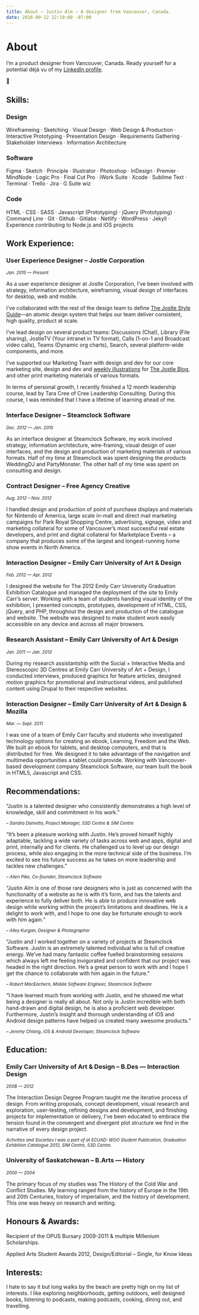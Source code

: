 ```yaml
---
title: About — Justin Alm — A designer from Vancouver, Canada.
date: 2016-09-12 22:19:00 -07:00
---
```


<div class="mw-900  bp1-u-textAlign-center  u-mar-auto  u-mar-b05">
    <h1 class="u-noMargin  u-mar-b01">About</h1>
    <p class="as-h3">I’m a product designer from Vancouver, Canada. Ready yourself for a potential déjà vu of my <a href="https://www.linkedin.com/in/justin-alm-8611b412/">LinkedIn profile</a>.</p>
    <p class="as-h3  u-textAlign-center  u-mar-b05">🙇</p>
</div>

## __Skills__:

### Design

Wireframeing · Sketching · Visual Design · Web Design & Production · Interactive Prototyping · Presentation Design · Requirements Gathering · Stakeholder Interviews · Information Architecture

### Software

Figma · Sketch · Principle · Illustrator · Photoshop · InDesign · Premier · MindNode · Logic Pro · Final Cut Pro · iWork Suite · Xcode · Sublime Text · Terminal · Trello · Jira · G Suite wiz

### Code

HTML · CSS · SASS · Javascript (Prototyping) · jQuery (Prototyping) · Command Line · Git · Github · Gitlabs · Netlify · WordPress · Jekyll · Experience contributing to Node.js and iOS projects

## __Work Experience__:

### User Experience Designer – Jostle Corporation

<sup>_Jan. 2015 — Present_</sup>

As a user experience designer at Jostle Corporation, I’ve been involved with strategy, information architecture, wireframing, visual design of interfaces for desktop, web and mobile.

I’ve collaborated with the rest of the design team to define [The Jostle Style Guide](/work/the-jostle-style-guide/)—an atomic design system that helps our team deliver consistent, high quality, product at scale.

I‘ve lead design on several product teams: Discussions (Chat), Library (File sharing), JostleTV (Your intranet in TV format), Calls (1-on-1 and Broadcast video calls), Teams (Dynamic org charts), Search, several platform-wide components, and more.

I’ve supported our Marketing Team with design and dev for our core marketing site, design and dev and [weekly illustrations](/work/jostle-illustrations/) for [The Jostle Blog](/work/the-jostle-blog/), and other print marketing materials of various formats.

In terms of personal growth, I recently finished a 12 month leadership course, lead by Tara Cree of Cree Leadership Consulting. During this course, I was reminded that I have a lifetime of learning ahead of me.

### Interface Designer – Steamclock Software

<sup>_Dec. 2012 — Jan. 2015_</sup>

As an interface designer at Steamclock Software, my work involved strategy, information architecture, wire-framing, visual design of user interfaces, and the design and production of marketing materials of various formats. Half of my time at Steamclock was spent designing the products WeddingDJ and PartyMonster. The other half of my time was spent on consulting and design.

### Contract Designer – Free Agency Creative

<sup>_Aug. 2012 – Nov. 2012_</sup>

I handled design and production of point of purchase displays and materials for Nintendo of America, large scale in-mall and direct mail marketing campaigns for Park Royal Shopping Centre, advertising, signage, video and marketing collateral for some of Vancouver’s most successful real estate developers, and print and digital collateral for Marketplace Events – a company that produces some of the largest and longest-running home show events in North America.

### Interaction Designer – Emily Carr University of Art & Design

<sup>_Feb. 2012 — Apr. 2012_</sup>

I designed the website for The 2012 Emily Carr University Graduation Exhibition Catalogue and managed the deployment of the site to Emily Carr’s server. Working with a team of students handing visual identity of the exhibition, I presented concepts, prototypes, development of HTML, CSS, jQuery, and PHP, throughout the design and production of the catalogue and website. The website was designed to make student work easily accessible on any device and across all major browsers.

### Research Assistant – Emily Carr University of Art & Design

<sup>_Jan. 2011 — Jan. 2012_</sup>

During my research assistantship with the Social + Interactive Media and Stereoscopic 3D Centres at Emily Carr University of Art + Design, I conducted interviews, produced graphics for feature articles, designed motion graphics for promotional and instructional videos, and published content using Drupal to their respective websites.

### Interaction Designer – Emily Carr University of Art & Design & Mozilla

<sup>_Mar. — Sept. 2011_</sup>

I was one of a team of Emily Carr faculty and students who investigated technology options for creating an ebook, Learning, Freedom and the Web. We built an ebook for tablets, and desktop computers, and that is distributed for free. We designed it to take advantage of the navigation and multimedia opportunities a tablet could provide. Working with Vancouver-based development company Steamclock Software, our team built the book in HTML5, Javascript and CSS.

## __Recommendations__:

“Justin is a talented designer who consistently demonstrates a high level of knowledge, skill and commitment in his work.”

<sup>_– Sandra Dametto, Project Manager, S3D Centre & SIM Centre_</sup>

“It’s been a pleasure working with Justin. He’s proved himself highly adaptable, tackling a wide variety of tasks across web and apps, digital and print, internally and for clients. He challenged us to level up our design process, while also engaging in the more technical side of the business. I’m excited to see his future success as he takes on more leadership and tackles new challenges.”
 
<sup>_– Allen Pike, Co-founder, Steamclock Software_</sup>

“Justin Alm is one of those rare designers who is just as concerned with the functionality of a website as he is with it’s form, and has the talents and experience to fully deliver both. He is able to produce innovative web design while working within the project’s limitations and deadlines. He is a delight to work with, and I hope to one day be fortunate enough to work with him again.”

<sup>_– Alley Kurgan, Designer & Photographer_</sup>

“Justin and I worked together on a variety of projects at Steamclock Software. Justin is an extremely talented individual who is full of creative energy. We’ve had many fantastic coffee fuelled brainstorming sessions which always left me feeling invigorated and confident that our project was headed in the right direction. He’s a great person to work with and I hope I get the chance to collaborate with him again in the future.”

<sup>_– Robert MacEachern, Mobile Software Engineer, Steamclock Software_</sup>

“I have learned much from working with Justin, and he showed me what being a designer is really all about. Not only is Justin incredible with both hand-drawn and digital design, he is also a proficient web developer. Furthermore, Justin’s insight and thorough understanding of iOS and Android design patterns have helped us created many awesome products.”

    
<sup>_– Jeremy Chiang, iOS & Android Developer, Steamclock Software_</sup>

## __Education__:

### Emily Carr University of Art & Design – B.Des — Interaction Design

<sup>_2008 — 2012_</sup>

The Interaction Design Degree Program taught me the iterative process of design. From writing proposals, concept development, visual research and exploration, user-testing, refining designs and development, and finishing projects for implementation or delivery, I’ve been educated to embrace the tension found in the convergent and divergent plot structure we find in the narrative of every design project.

<sup>_Activities and Societies I was a part of at ECUAD: WOO Student Publication, Graduation Exhibition Catalogue 2012, SIM Centre, S3D Centre._</sup>

### University of Saskatchewan – B.Arts — History

<sup>_2000 — 2004_</sup>

The primary focus of my studies was The History of the Cold War and Conflict Studies. My learning ranged from the history of Europe in the 19th and 20th Centuries, history of imperialism, and the history of development. This one was heavy on research and writing.

## __Honours & Awards__:

Recipient of the OPUS Bursary 2009-2011 & multiple Millenium Scholarships.

Applied Arts Student Awards 2012, Design/Editorial – Single, for Know Ideas

## __Interests__:

I hate to say it but long walks by the beach are pretty high on my list of interests. I like exploring neighborhoods, getting outdoors, well designed books, listening to podcasts, making podcasts, cooking, dining out, and travelling.

<div class="u-mar-b05">&nbsp;</div>